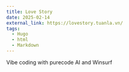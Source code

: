 ```yaml
---
title: Love Story
date: 2025-02-14
external_link: https://lovestory.tuanla.vn/
tags:
  - Hugo
  - html
  - Markdown
---
```


Vibe coding with purecode AI and Winsurf
<!--more-->
